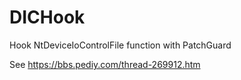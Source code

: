 # DICHook
Hook NtDeviceIoControlFile function with PatchGuard

See https://bbs.pediy.com/thread-269912.htm
